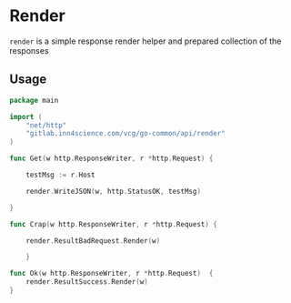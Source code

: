 # Render

`render` is a simple response render helper and prepared collection of the responses 

## Usage 
```go
package main

import (
    "net/http"
	"gitlab.inn4science.com/vcg/go-common/api/render"
)

func Get(w http.ResponseWriter, r *http.Request) {

	testMsg := r.Host

	render.WriteJSON(w, http.StatusOK, testMsg)

}

func Crap(w http.ResponseWriter, r *http.Request) {

	render.ResultBadRequest.Render(w)

	}

func Ok(w http.ResponseWriter, r *http.Request)  {
    render.ResultSuccess.Render(w)
}
```

